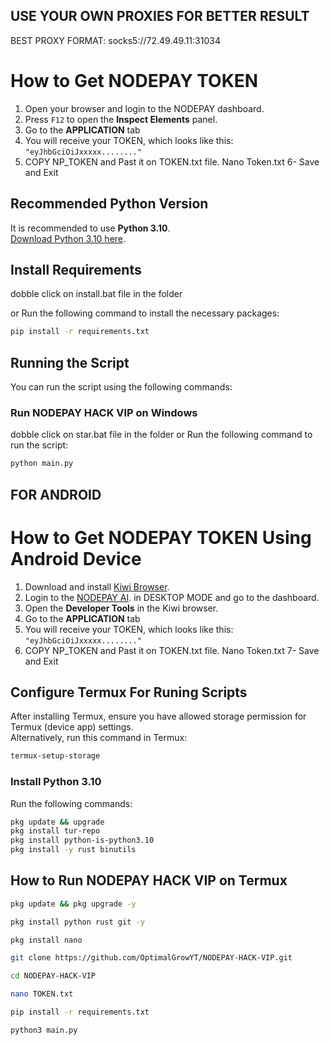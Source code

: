 ## USE YOUR OWN PROXIES FOR BETTER RESULT
BEST PROXY FORMAT: 
socks5://72.49.49.11:31034


# How to Get NODEPAY TOKEN

1. Open your browser and login to the NODEPAY dashboard.
2. Press `F12` to open the **Inspect Elements** panel.
3. Go to the **APPLICATION** tab 
4. You will receive your TOKEN, which looks like this: `"eyJhbGciOiJxxxxx........"`
5. COPY NP_TOKEN and Past it on TOKEN.txt file.
   Nano Token.txt
6- Save and Exit

## Recommended Python Version

It is recommended to use **Python 3.10**.  
[Download Python 3.10 here](https://www.python.org/downloads/release/python-3126/).

## Install Requirements

dobble click on install.bat file in the folder

or Run the following command to install the necessary packages:

```bash
pip install -r requirements.txt
```

## Running the Script

You can run the script using the following commands:

### Run NODEPAY HACK VIP on Windows 

dobble click on star.bat file in the folder
or Run the following command to run the script:

```bash
python main.py
```

## FOR ANDROID

# How to Get NODEPAY TOKEN Using Android Device

1. Download and install [Kiwi Browser](https://play.google.com/store/apps/details?id=com.kiwibrowser.browser&hl=en).
2. Login to the [NODEPAY AI](https://app.nodepay.ai/register?ref=g1MS9G1hzzSKKHl). in DESKTOP MODE and go to the dashboard.
3. Open the **Developer Tools** in the Kiwi browser.
4. Go to the **APPLICATION** tab 
5. You will receive your TOKEN, which looks like this: `"eyJhbGciOiJxxxxx........"`
6. COPY NP_TOKEN and Past it on TOKEN.txt file.
   Nano Token.txt
7- Save and Exit

## Configure Termux For Runing Scripts 

After installing Termux, ensure you have allowed storage permission for Termux (device app) settings.  
Alternatively, run this command in Termux:

```bash
termux-setup-storage
```

### Install Python 3.10

Run the following commands:

```bash
pkg update && upgrade
pkg install tur-repo
pkg install python-is-python3.10
pkg install -y rust binutils

```

## How to Run NODEPAY HACK VIP on Termux 

```bash
pkg update && pkg upgrade -y
```

```bash
pkg install python rust git -y
```
```bash
pkg install nano
```
```bash
git clone https://github.com/OptimalGrowYT/NODEPAY-HACK-VIP.git
```
```bash
cd NODEPAY-HACK-VIP
```
```bash
nano TOKEN.txt
```
```bash
pip install -r requirements.txt
```
```bash
python3 main.py
```


